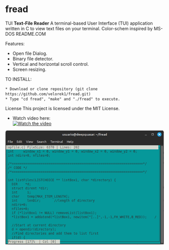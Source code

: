 # fread
TUI **Text-File Reader**
A terminal-based User Interface (TUI) application written in C to view text files on your terminal. 
Color-schem inspired by MS-DOS README.COM

Features:
- Open file Dialog.
- Binary file detector.
- Vertical and horizontal scroll control.
- Screen resizing.

TO INSTALL:  

    * Download or clone repository (git clone https://github.com/velorek1/fread.git)
    * Type "cd fread", "make" and "./fread" to execute.
    
License
This project is licensed under the MIT License.

- Watch video here:<br>
[![Watch the video](https://img.youtube.com/vi/NA09eHyBfaM/0.jpg)](https://youtu.be/NA09eHyBfaM)

![Alt text](fread2.png?raw=true "Demo")


